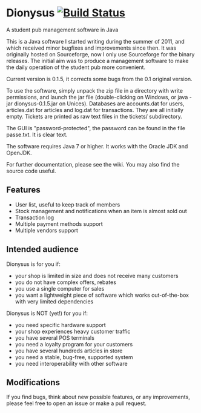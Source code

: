 # Dionysus  [![Build Status](https://travis-ci.org/gbaudic/dionysus.svg?branch=master)](https://travis-ci.org/gbaudic/dionysus)
A student pub management software in Java

This is a Java software I started writing during the summer of 2011, and which received minor bugfixes and improvements since then. 
It was originally hosted on Sourceforge, now I only use Sourceforge for the binary releases. 
The initial aim was to produce a management software to make the daily operation of the student pub more convenient. 

Current version is 0.1.5, it corrects some bugs from the 0.1 original version.

To use the software, simply unpack the zip file in a directory with write permissions,
and launch the jar file (double-clicking on Windows, or java -jar dionysus-0.1.5.jar on Unices).
Databases are accounts.dat for users, articles.dat for articles and log.dat for transactions.
They are all initially empty.
Tickets are printed as raw text files in the tickets/ subdirectory.

The GUI is "password-protected", the password can be found in the file passe.txt. It is clear text.

The software requires Java 7 or higher. It works with the Oracle JDK and OpenJDK.  

For further documentation, please see the wiki. You may also find the source code useful. 

## Features

- User list, useful to keep track of members 
- Stock management and notifications when an item is almost sold out
- Transaction log
- Multiple payment methods support
- Multiple vendors support

## Intended audience

Dionysus is for you if:
- your shop is limited in size and does not receive many customers
- you do not have complex offers, rebates
- you use a single computer for sales
- you want a lightweight piece of software which works out-of-the-box with very limited dependencies

Dionysus is NOT (yet!) for you if:
- you need specific hardware support
- your shop experiences heavy customer traffic
- you have several POS terminals
- you need a loyalty program for your customers
- you have several hundreds articles in store
- you need a stable, bug-free, supported system
- you need interoperability with other software

## Modifications

If you find bugs, think about new possible features, or any improvements, please feel free to open an issue or make a pull request. 
